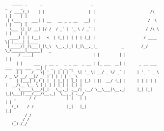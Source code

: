        _____ _      _                      _                                _      _                         
      / ____(_)    | |                    | |                         /\   | |    | |                        
     | (___  _  ___| | __   __ _ _ __   __| |                        /  \  | |    | |                        
      \___ \| |/ __| |/ /  / _` | '_ \ / _` |                       / /\ \ | |    | |                        
      ____) | | (__|   <  | (_| | | | | (_| |                      / ____ \| |____| |____                    
     |_____/|_|\___|_|\_\  \__,_|_| |_|\__,_|_           _        /_/    \_\______|______|   _               
          / ____|                           | |         | |                                 | |              
         | |     ___  _ __ _   _ _ __  _ __ | |_ ___  __| |      _ __ ___   ___  ___ ___  __| |  _   _ _ __  
         | |    / _ \| '__| | | | '_ \| '_ \| __/ _ \/ _` |     | '_ ` _ \ / _ \/ __/ __|/ _` | | | | | '_ \ 
         | |___| (_) | |  | |_| | |_) | |_) | ||  __/ (_| |     | | | | | |  __/\__ \__ \ (_| | | |_| | |_) |
          \_____\___/|_|   \__,_| .__/| .__/ \__\___|\__,_|     |_| |_| |_|\___||___/___/\__,_|  \__,_| .__/ 
        _      / /              | |   | |                                                             | |    
       (_)    / /               |_|   |_|                                                             |_|    
             / /                                                                                             
        _   / /                                                                                              
       (_) /_/                                                                                               


